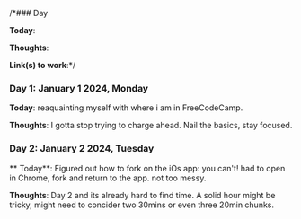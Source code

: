 /*### Day 

**Today**: 

**Thoughts**: 

**Link(s) to work**:*/


### Day 1: January 1 2024, Monday

**Today**: reaquainting myself with where i am in FreeCodeCamp.

**Thoughts**: I gotta stop trying to charge ahead. Nail the basics, stay focused.

### Day 2: January 2 2024, Tuesday

** Today**: Figured out how to fork on the iOs app: you can't! had to open in Chrome, fork and return to the app. not too messy.

**Thoughts**: Day 2 and its already hard to find time. A solid hour might be tricky, might need to concider two 30mins or even three 20min chunks.